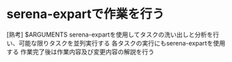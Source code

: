 # serena-expartで作業を行う

[熟考] $ARGUMENTS
serena-expartを使用してタスクの洗い出しと分析を行い、可能な限りタスクを並列実行する
各タスクの実行にもserena-expartを使用する
作業完了後は作業内容及び変更内容の解説を行う
